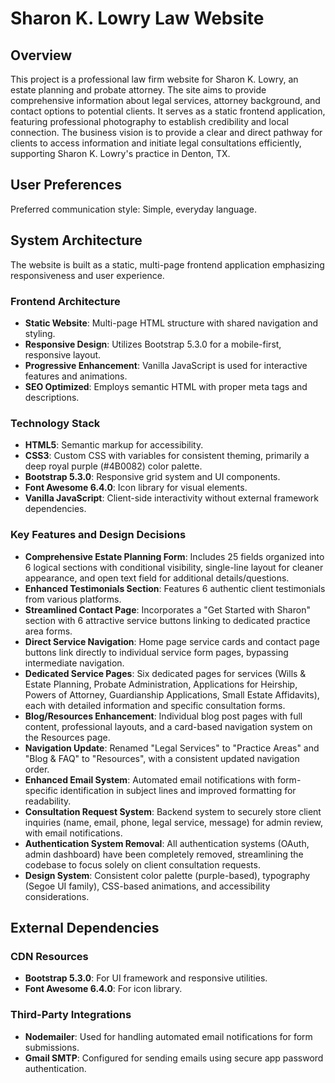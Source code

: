 # Sharon K. Lowry Law Website

## Overview
This project is a professional law firm website for Sharon K. Lowry, an estate planning and probate attorney. The site aims to provide comprehensive information about legal services, attorney background, and contact options to potential clients. It serves as a static frontend application, featuring professional photography to establish credibility and local connection. The business vision is to provide a clear and direct pathway for clients to access information and initiate legal consultations efficiently, supporting Sharon K. Lowry's practice in Denton, TX.

## User Preferences
Preferred communication style: Simple, everyday language.

## System Architecture
The website is built as a static, multi-page frontend application emphasizing responsiveness and user experience.

### Frontend Architecture
- **Static Website**: Multi-page HTML structure with shared navigation and styling.
- **Responsive Design**: Utilizes Bootstrap 5.3.0 for a mobile-first, responsive layout.
- **Progressive Enhancement**: Vanilla JavaScript is used for interactive features and animations.
- **SEO Optimized**: Employs semantic HTML with proper meta tags and descriptions.

### Technology Stack
- **HTML5**: Semantic markup for accessibility.
- **CSS3**: Custom CSS with variables for consistent theming, primarily a deep royal purple (#4B0082) color palette.
- **Bootstrap 5.3.0**: Responsive grid system and UI components.
- **Font Awesome 6.4.0**: Icon library for visual elements.
- **Vanilla JavaScript**: Client-side interactivity without external framework dependencies.

### Key Features and Design Decisions
- **Comprehensive Estate Planning Form**: Includes 25 fields organized into 6 logical sections with conditional visibility, single-line layout for cleaner appearance, and open text field for additional details/questions.
- **Enhanced Testimonials Section**: Features 6 authentic client testimonials from various platforms.
- **Streamlined Contact Page**: Incorporates a "Get Started with Sharon" section with 6 attractive service buttons linking to dedicated practice area forms.
- **Direct Service Navigation**: Home page service cards and contact page buttons link directly to individual service form pages, bypassing intermediate navigation.
- **Dedicated Service Pages**: Six dedicated pages for services (Wills & Estate Planning, Probate Administration, Applications for Heirship, Powers of Attorney, Guardianship Applications, Small Estate Affidavits), each with detailed information and specific consultation forms.
- **Blog/Resources Enhancement**: Individual blog post pages with full content, professional layouts, and a card-based navigation system on the Resources page.
- **Navigation Update**: Renamed "Legal Services" to "Practice Areas" and "Blog & FAQ" to "Resources", with a consistent updated navigation order.
- **Enhanced Email System**: Automated email notifications with form-specific identification in subject lines and improved formatting for readability.
- **Consultation Request System**: Backend system to securely store client inquiries (name, email, phone, legal service, message) for admin review, with email notifications.
- **Authentication System Removal**: All authentication systems (OAuth, admin dashboard) have been completely removed, streamlining the codebase to focus solely on client consultation requests.
- **Design System**: Consistent color palette (purple-based), typography (Segoe UI family), CSS-based animations, and accessibility considerations.

## External Dependencies

### CDN Resources
- **Bootstrap 5.3.0**: For UI framework and responsive utilities.
- **Font Awesome 6.4.0**: For icon library.

### Third-Party Integrations
- **Nodemailer**: Used for handling automated email notifications for form submissions.
- **Gmail SMTP**: Configured for sending emails using secure app password authentication.